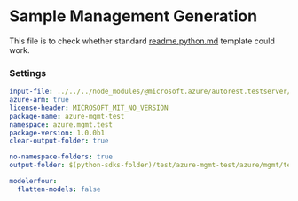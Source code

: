 # Sample Management Generation

This file is to check whether standard [readme.python.md](https://github.com/Azure/azure-rest-api-specs/blob/main/documentation/samplefiles/readme.python.md) template could work.

### Settings

``` yaml $(python)
input-file: ../../../node_modules/@microsoft.azure/autorest.testserver/swagger/head.json
azure-arm: true
license-header: MICROSOFT_MIT_NO_VERSION
package-name: azure-mgmt-test
namespace: azure.mgmt.test
package-version: 1.0.0b1
clear-output-folder: true
```

``` yaml $(python)
no-namespace-folders: true
output-folder: $(python-sdks-folder)/test/azure-mgmt-test/azure/mgmt/test
```

``` yaml $(python)
modelerfour:
  flatten-models: false
```
